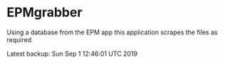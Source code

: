 # EPMgrabber
Using a database from the EPM app this application scrapes the files as required


Latest backup: Sun Sep 1 12:46:01 UTC 2019
